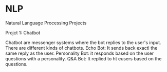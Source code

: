 # NLP
Natural Language Processing Projects


Projct 1: Chatbot

Chatbot are messenger systems where the bot replies to the user's input. There are different kinds of chatbots.
Echo Bot: It sends back exactl the same reply as the user.
Personality Bot: it responds based on the user questions with a personality.
Q&A Bot: It replied to ht eusers based on the questions.
